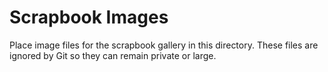# Scrapbook Images

Place image files for the scrapbook gallery in this directory.
These files are ignored by Git so they can remain private or large.
